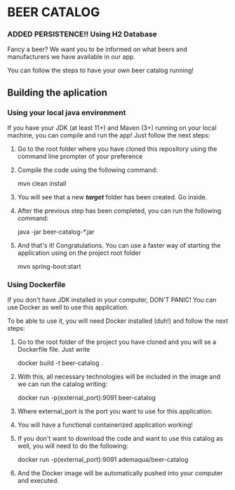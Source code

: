 # BEER CATALOG
### ADDED PERSISTENCE!! Using H2 Database
Fancy a beer? We want you to be informed on what beers and manufacturers we have available in our app.

You can follow the steps to have your own beer catalog running!

## Building the aplication
### Using your local java environment
If you have your JDK (at least 11+) and Maven (3+) running on your local machine, you can compile and run the app!
Just follow the next steps:

1. Go to the root folder where you have cloned this repository using the command line prompter of your preference
2. Compile the code using the following command:


    mvn clean install


3. You will see that a new **_target_** folder has been created. Go inside. 
4. After the previous step has been completed, you can run the following command:


    java -jar beer-catalog-*.jar


5. And that's it! Congratulations. You can use a faster way of starting the application using on the project root folder
    
    
    mvn spring-boot:start


### Using Dockerfile
If you don't have JDK installed in your computer, DON'T PANIC! You can use Docker as well to use this application.

To be able to use it, you will need Docker installed (duh!) and follow the next steps:

1. Go to the root folder of the project you have cloned and you will se a Dockerfile file. Just write


    docker build -t beer-catalog .


2. With this, all necessary technologies will be included in the image and we can run the catalog writing:


    docker run -p{external_port}:9091 beer-catalog


3. Where external_port is the port you want to use for this application.
4. You will have a functional containerized application working!
5. If you don't want to download the code and want to use this catalog as well, you will need to do the following:


    docker run -p{external_port}:9091 ademaqua/beer-catalog

6. And the Docker image will be automatically pushed into your computer and executed.